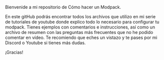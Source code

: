 Bienvenide a mi repositorio de Cómo hacer un Modpack.

En este gitHub podrás encontrar todos los archivos que utilizo en mi serie de tutoriales de youtube donde explico todo lo necesario para configurar tu modpack. Tienes ejemplos con comentarios e instrucciones, así como un archivo de resumen con las preguntas más frecuentes que no he podido comentar en vídeo. Te recomiendo que eches un vistazo y te pases por mi Discord o Youtube si tienes más dudas.

¡Gracias!
